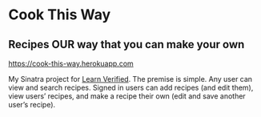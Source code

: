 # Cook This Way
## Recipes OUR way that you can make your own

[ https://cook-this-way.herokuapp.com
]( https://cook-this-way.herokuapp.com
)

My Sinatra project for [Learn Verified](https://learn.co/with/thebrianemory). The premise is simple. Any user can view and search recipes. Signed in users can add recipes (and edit them), view users’ recipes, and make a recipe their own (edit and save another user’s recipe).
